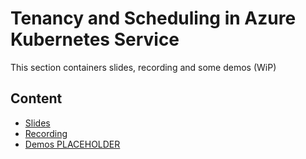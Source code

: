 # Tenancy and Scheduling in Azure Kubernetes Service
This section containers slides, recording and some demos (WiP)

## Content
* [Slides](01.Tenancy.pptx)
* [Recording](https://www.youtube.com/watch?v=966TJ6mlOYY&t=6s)
* [Demos PLACEHOLDER]()